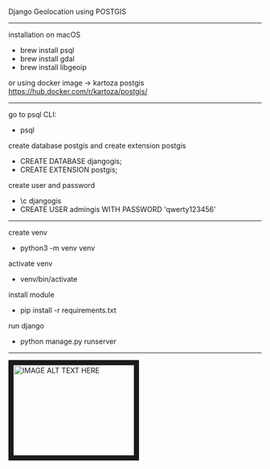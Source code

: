 Django Geolocation using POSTGIS

---
installation on macOS
- brew install psql
- brew install gdal
- brew install libgeoip

or using docker image -> kartoza postgis https://hub.docker.com/r/kartoza/postgis/ 

---
go to psql CLI:
- psql

create database postgis and create extension postgis
- CREATE DATABASE djangogis;
- CREATE EXTENSION postgis;

create user and password
- \c djangogis
- CREATE USER admingis WITH PASSWORD 'qwerty123456'

---
create venv
- python3 -m venv venv

activate venv
- venv/bin/activate

install module
- pip install -r requirements.txt

run django
- python manage.py runserver

----
<a href="https://www.youtube.com/watch?v=zytRMB_S1tg
" target="_blank"><img src="http://img.youtube.com/vi/zytRMB_S1tg/0.jpg" 
alt="IMAGE ALT TEXT HERE" width="240" height="180" border="10" /></a>
